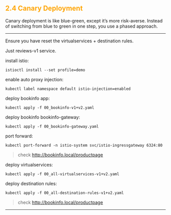 ## <font color="orange"> 2.4 Canary Deployment </font>
Canary deployment is like blue-green, except it’s more risk-averse. Instead of switching from blue to green in one step, you use a phased approach.

---
Ensure you have reset the virtualservices + destination rules.

Just reviews-v1 service.

install istio:
```
istioctl install --set profile=demo
```
enable auto proxy injection:
```
kubectl label namespace default istio-injection=enabled
```
deploy bookinfo app:
```
kubectl apply -f 00_bookinfo-v1+v2.yaml
```
deploy bookinfo bookinfo-gateway:
```
kubectl apply -f 00_bookinfo-gateway.yaml
```
port forward:  
```
kubectl port-forward -n istio-system svc/istio-ingressgateway 6324:80 
```

 > check http://bookinfo.local/productpage  

deploy virtualservices:
```
kubectl apply -f 00_all-virtualservices-v1+v2.yaml
```
deploy destination rules:
```
kubectl apply -f 00_all-destination-rules-v1+v2.yaml
```
> check http://bookinfo.local/productpage  

---
